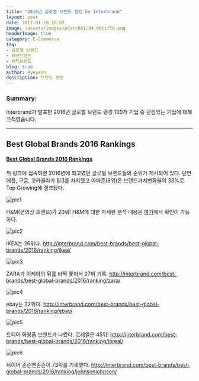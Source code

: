 ```yaml
---
title: "2016년 글로벌 브랜드 랭킹 by Interbrand"
layout: post
date: 2017-01-10 18:02
image: /assets/images/post/001/04_00title.png
headerImage: true
category: E-Commerce
tag:
- 글로벌 브랜드
- 패션브랜드
- 뷰티브랜드
blog: true
author: Hyeyeon
description: 브랜드 랭킹
---
```


### Summary:

Interbrand가 발표한 2016년 글로벌 브랜드 랭킹 100개 기업 중 관심있는 기업에 대해 끄적였습니다.

---

## Best Global Brands 2016 Rankings


#### [Best Global Brands 2016 Rankings](http://interbrand.com/best-brands/best-global-brands/2016/ranking/#?listFormat=ls&filter=&sortAscending=asc)

위 링크에 접속하면 2016년에 최고였던 글로벌 브랜드들의 순위가 제시되어 있다. 단연 애플, 구글, 코카콜라가 탑3를 차지했고 아마존(8위)은 브랜드가치변화율이 33%로 Top Growing에 랭크됐다.

![pic1](/assets/images/post/001/09_01.png)

H&M(편의상 흐앤므)가 20위!
H&M에 대한 자세한 분석 내용은 [여기](http://interbrand.com/best-brands/best-global-brands/2016/ranking/hm/)에서 확인이 가능하다.

![pic2](/assets/images/post/001/09_02.png)

IKEA는 26위다.
http://interbrand.com/best-brands/best-global-brands/2016/ranking/ikea/


![pic3](/assets/images/post/001/09_03.png)

ZARA가 이케아의 뒤를 바짝 쫓아서 27위 기록.
http://interbrand.com/best-brands/best-global-brands/2016/ranking/zara/

![pic4](/assets/images/post/001/09_04.png)

ebay는 32위다.
http://interbrand.com/best-brands/best-global-brands/2016/ranking/ebay/

![pic5](/assets/images/post/001/09_05.png)

드디어 화장품 브랜드가 나왔다. 로레알은 45위!
http://interbrand.com/best-brands/best-global-brands/2016/ranking/loreal/

![pic6](/assets/images/post/001/09_06.png)

뒤이어 존슨앤존슨이 73위를 기록했다.
http://interbrand.com/best-brands/best-global-brands/2016/ranking/johnsonjohnson/
